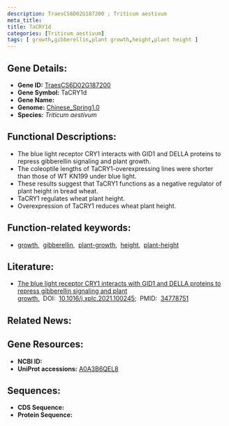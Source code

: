 ```yaml
---
description: TraesCS6D02G187200 ; Triticum aestivum
meta_title:
title: TaCRY1d
categories: [Triticum aestivum]
tags: [ growth,gibberellin,plant growth,height,plant height ]
---
```


## Gene Details:
- **Gene ID:**	[TraesCS6D02G187200](https://ensembl.gramene.org/Triticum_aestivum/Gene/Summary?g=TraesCS6D02G187200)
- **Gene Symbol:** TaCRY1d
- **Gene Name:** 
- **Genome:** [Chinese_Spring1.0](https://ensembl.gramene.org/Triticum_aestivum/Info/Index)
- **Species:** *Triticum aestivum*

## Functional Descriptions:
   - The blue light receptor CRY1 interacts with GID1 and DELLA proteins to repress gibberellin signaling and plant growth.
   - The coleoptile lengths of TaCRY1-overexpressing lines were shorter than those of WT KN199 under blue light.
   - These results suggest that TaCRY1 functions as a negative regulator of plant height in bread wheat.
   - TaCRY1 regulates wheat plant height.
   - Overexpression of TaCRY1 reduces wheat plant height.

## Function-related keywords:
   - [growth](/tags/growth/),&nbsp;&nbsp;[gibberellin](/tags/gibberellin/),&nbsp;&nbsp;[plant-growth](/tags/plant-growth/),&nbsp;&nbsp;[height](/tags/height/),&nbsp;&nbsp;[plant-height](/tags/plant-height/)

## Literature:
   - [The blue light receptor CRY1 interacts with GID1 and DELLA proteins to repress gibberellin signaling and plant growth.]( https://www.sciencedirect.com/science/article/pii/S2590346221001516?via%3Dihub)&nbsp;&nbsp;DOI:&nbsp;&nbsp;[10.1016/j.xplc.2021.100245](https://www.sciencedirect.com/science/article/pii/S2590346221001516?via%3Dihub);&nbsp;&nbsp;PMID:&nbsp;&nbsp;[34778751](https://pubmed.ncbi.nlm.nih.gov/34778751/)

## Related News:

## Gene Resources:
- **NCBI ID:**  [](https://www.ncbi.nlm.nih.gov/gene/?term=)
- **UniProt accessions:** [A0A3B6QEL8](https://www.uniprot.org/uniprotkb/A0A3B6QEL8/entry)



## Sequences:
- **CDS Sequence:**
- **Protein Sequence:**
